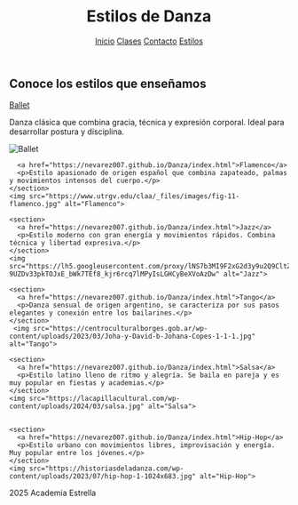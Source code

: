 <html lang="es">
<head>
  <meta charset="UTF-8">
  <title>Estilos de Danza</title>
  <link rel="stylesheet" href="css/estilos.css">
</head>
<body>
  <header>
    <h1>Estilos de Danza</h1>
    <nav>
      <a href="https://nevarez007.github.io/Danza/index.html">Inicio</a>
      <a href="https://nevarez007.github.io/clase/">Clases</a>
      <a href="https://nevarez007.github.io/contacto/">Contacto</a>
      <a href="https://nevarez007.github.io/Informaci-n/">Estilos</a>
    </nav>
  </header>

  <main>
    <h2>Conoce los estilos que enseñamos</h2>
    <section>
      <a href="https://nevarez007.github.io/Danza/index.html">Ballet</a>
      <p>Danza clásica que combina gracia, técnica y expresión corporal. Ideal para desarrollar postura y disciplina.</p>
    </section>
     <img src="https://www.factoryballet.com/modules/prestablog/views/img/grid-for-1-7/up-img/4.jpg" alt="Ballet">
    <section>
    
      <a href="https://nevarez007.github.io/Danza/index.html">Flamenco</a>
      <p>Estilo apasionado de origen español que combina zapateado, palmas y movimientos intensos del cuerpo.</p>
    </section>
    <img src="https://www.utrgv.edu/claa/_files/images/fig-11-flamenco.jpg" alt="Flamenco">

    <section>
      <a href="https://nevarez007.github.io/Danza/index.html">Jazz</a>
      <p>Estilo moderno con gran energía y movimientos rápidos. Combina técnica y libertad expresiva.</p>
    </section>
    <img src="https://lh5.googleusercontent.com/proxy/lNS7b3MI9F2xG2d3y9u2Q9CltZJ4OeRtv540BC75zNRUBQcefz8QB_Y_5m5Lq7d4qYHW5LFPpxn3K1SrO5h7oYxINOi9xBTX_bpqJ-9UZDv33pkTOJxE_bWk7TEf8_kjr6rcq7lMPyIsLGHCyBeXVoAzDw" alt="Jazz">

    <section>
      <a href="https://nevarez007.github.io/Danza/index.html">Tango</a>
      <p>Danza sensual de origen argentino, se caracteriza por sus pasos elegantes y conexión entre los bailarines.</p>
    </section>
     <img src="https://centroculturalborges.gob.ar/wp-content/uploads/2023/03/Joha-y-David-b-Johana-Copes-1-1-1.jpg" alt="Tango">

    <section>
      <a href="https://nevarez007.github.io/Danza/index.html">Salsa</a>
      <p>Estilo latino lleno de ritmo y alegría. Se baila en pareja y es muy popular en fiestas y academias.</p>
    </section>
    <img src="https://lacapillacultural.com/wp-content/uploads/2024/03/salsa.jpg" alt="Salsa">


    <section>
      <a href="https://nevarez007.github.io/Danza/index.html">Hip-Hop</a>
      <p>Estilo urbano con movimientos libres, improvisación y energía. Muy popular entre los jóvenes.</p>
    </section>
    <img src="https://historiasdeladanza.com/wp-content/uploads/2023/07/hip-hop-1-1024x683.jpg" alt="Hip-Hop">
  </main>

  <footer>
   2025 Academia Estrella
  </footer>
</body>
</html>
